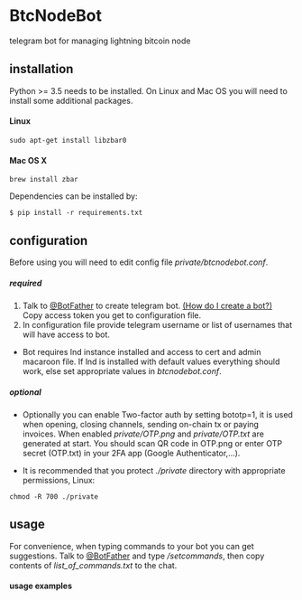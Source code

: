 # BtcNodeBot
telegram bot for managing lightning bitcoin node

## installation
Python >= 3.5 needs to be installed. On Linux and Mac OS you will need to install some additional packages.
#### Linux
```
sudo apt-get install libzbar0
```
#### Mac OS X
```
brew install zbar
```

Dependencies can be installed by:
```
$ pip install -r requirements.txt
```

## configuration
Before using you will need to edit config file *private/btcnodebot.conf*.
##### required
1. Talk to [@BotFather](https://telegram.me/botfather) to create telegram bot. [(How do I create a bot?)](https://core.telegram.org/bots#3-how-do-i-create-a-bot)
Copy access token you get to configuration file.
2. In configuration file provide telegram username or list of usernames that will have access to bot.

- Bot requires lnd instance installed and access to cert and admin macaroon file. 
If lnd is installed with default values everything should work, else set appropriate values in *btcnodebot.conf*.

##### optional
- Optionally you can enable Two-factor auth by setting bototp=1,
it is used when opening, closing channels, sending on-chain tx or paying invoices. 
When enabled *private/OTP.png* and *private/OTP.txt* are generated at start.
You should scan QR code in OTP.png or enter OTP secret (OTP.txt) in your 2FA app (Google Authenticator,...).

- It is recommended that you protect *./private* directory with appropriate permissions, Linux:
```
chmod -R 700 ./private
```

## usage
For convenience, when typing commands to your bot you can get suggestions.
Talk to [@BotFather](https://telegram.me/botfather) and type */setcommands*, then copy contents of *list_of_commands.txt* to the chat.

#### usage examples
